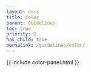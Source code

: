 ```yaml
---
layout: docs
title: Color
parent: Guidelines
toc: true
priority: 2
has_child: true
permalink: /guidelines/color/
---
```

{{ include color-panel.html }}
